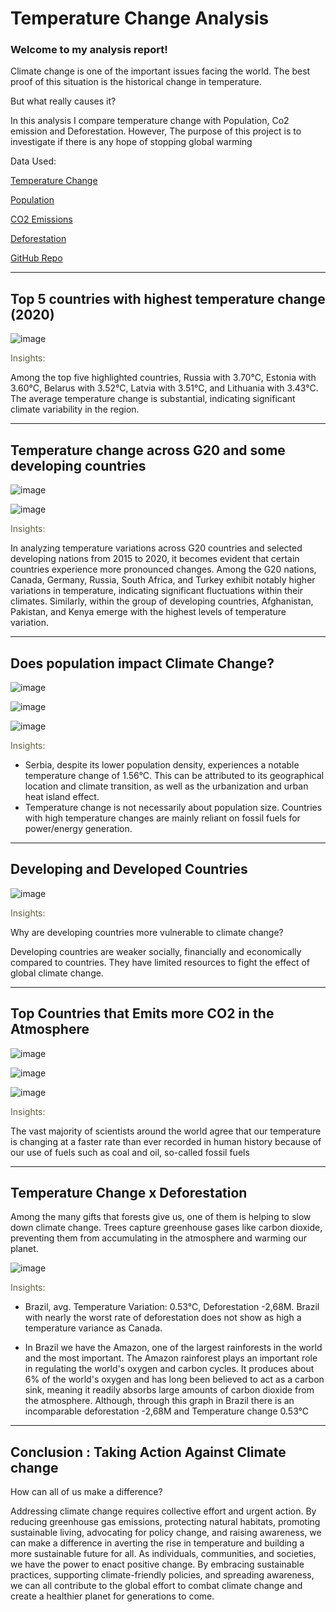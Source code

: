 # Temperature Change Analysis 
### Welcome to my analysis report!

Climate change is one of the important issues facing the world. The best proof of this situation is the historical change in temperature. 

But what really causes it? 

In this analysis I compare temperature change with Population, Co2 emission and Deforestation. However, The purpose of this project is to investigate if there is any hope of stopping global warming

Data Used:


[Temperature Change](https://www.kaggle.com/datasets/sevgisarac/temperature-change)

[Population](https://data.worldbank.org/indicator/SP.POP.TOTL)

[CO2 Emissions](https://www.kaggle.com/datasets/ulrikthygepedersen/co2-emissions-by-country?select=co2_emissions_kt_by_country.csv)

[Deforestation](https://www.kaggle.com/datasets/chiticariucristian/deforestation-and-forest-loss)

[GitHub Repo](https://github.com/LilaReisAnalytics/Portfolio-Temperature-Change)


____________________________________________ 


## Top 5 countries with highest temperature change (2020)

![image](https://github.com/LilaReisAnalytics/Portfolio_BI_TemperatureChange/assets/89642255/e7c2b361-be7e-4db8-b2ef-d1197dea8fdc)


<span style="color:#5F603C">Insights: </span>

Among the top five highlighted countries, Russia with 3.70°C, Estonia with 3.60°C, Belarus with 3.52°C, Latvia with 3.51°C, and Lithuania with 3.43°C. The average temperature change is substantial, indicating significant climate variability in the region. 

______________________________________________

## Temperature change across G20 and some developing countries 


![image](https://github.com/LilaReisAnalytics/Portfolio_BI_TemperatureChange/assets/89642255/881b7ed6-75ed-4198-8999-eee3f26ba2a1)

![image](https://github.com/LilaReisAnalytics/Portfolio_BI_TemperatureChange/assets/89642255/dc96d87d-f7a9-47df-b8bc-c95425c81aea)

<span style="color:#5F603C">Insights: </span>

In analyzing temperature variations across G20 countries and selected developing nations from 2015 to 2020, it becomes evident that certain countries experience more pronounced changes. Among the G20 nations, Canada, Germany, Russia, South Africa, and Turkey exhibit notably higher variations in temperature, indicating significant fluctuations within their climates. Similarly, within the group of developing countries, Afghanistan, Pakistan, and Kenya emerge with the highest levels of temperature variation. 

______________________________________________

## Does population impact Climate Change?



![image](https://github.com/LilaReisAnalytics/Portfolio_BI_TemperatureChange/assets/89642255/32ef6792-b332-4ab9-9f2d-b9315c6879e9)

![image](https://github.com/LilaReisAnalytics/Portfolio_BI_TemperatureChange/assets/89642255/8d8a2345-886d-40f3-914a-d31b7a6fa03e)

![image](https://github.com/LilaReisAnalytics/Portfolio_BI_TemperatureChange/assets/89642255/a8ffe02b-e0f6-4b72-996b-705f02fde09f)

<span style="color:#5F603C">Insights: </span>

- Serbia, despite its lower population density, experiences a notable temperature change of 1.56°C. This can be attributed to its geographical location and climate transition, as well as the urbanization and urban heat island effect.
- Temperature change is not necessarily about population size. Countries with high temperature changes are mainly reliant on fossil fuels for power/energy generation.

 ______________________________________________

## Developing and Developed Countries


![image](https://github.com/LilaReisAnalytics/Portfolio_BI_TemperatureChange/assets/89642255/1f7446ba-70ac-44a7-816d-69a899dd947c)

<span style="color:#5F603C">Insights: </span>

Why are developing countries more vulnerable to climate change?


Developing countries are weaker socially, financially and economically compared to countries. They have limited resources to fight the effect of global climate change.

______________________________________________

## Top Countries  that Emits more CO2 in the Atmosphere 


![image](https://github.com/LilaReisAnalytics/Portfolio_BI_TemperatureChange/assets/89642255/d61e962f-930f-4e4d-b743-a65ea10bbeb6)


![image](https://github.com/LilaReisAnalytics/Portfolio_BI_TemperatureChange/assets/89642255/d0da583f-d397-4d06-8dcc-f3e4a86172a1)

![image](https://github.com/LilaReisAnalytics/Portfolio_BI_TemperatureChange/assets/89642255/e90c9f45-8268-4031-86a7-89666e4f5fcc)

<span style="color:#5F603C">Insights: </span>

The vast majority of scientists around the world agree that our temperature is changing at a faster rate than ever recorded in human history because of our use of fuels such as coal and oil, so-called fossil fuels

______________________________________________

## Temperature Change x Deforestation

Among the many gifts that forests give us, one of them is helping to slow down climate change.
Trees capture greenhouse gases like carbon dioxide, preventing them from accumulating in the atmosphere and warming our planet.


![image](https://github.com/LilaReisAnalytics/Portfolio_BI_TemperatureChange/assets/89642255/d8bdea29-4085-4b25-9a8e-189793efb4a7)

<span style="color:#5F603C">Insights: </span>

- Brazil, avg. Temperature Variation: 0.53°C, Deforestation -2,68M. Brazil with nearly the worst rate of deforestation does not show as high a temperature variance as Canada. 


- In Brazil we have the Amazon, one of the largest rainforests in the world and the most important. The Amazon rainforest plays an important role in regulating the world's oxygen and carbon cycles. It produces about 6% of the world's oxygen and has long been believed to act as a carbon sink, meaning it readily absorbs large amounts of carbon dioxide from the atmosphere. Although, through this graph in Brazil there is an incomparable deforestation -2,68M and Temperature change 0.53°C

______________________________________________


## Conclusion : Taking Action Against Climate change

How can all of us make a difference?

Addressing climate change requires collective effort and urgent action. By reducing greenhouse gas emissions, protecting natural habitats, promoting sustainable living, advocating for policy change, and raising awareness, we can make a difference in averting the rise in temperature and building a more sustainable future for all. As individuals, communities, and societies, we have the power to enact positive change. By embracing sustainable practices, supporting climate-friendly policies, and spreading awareness, we can all contribute to the global effort to combat climate change and create a healthier planet for generations to come.
